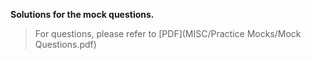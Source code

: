 **Solutions for the mock questions.**   

> For questions, please refer to [PDF](MISC/Practice Mocks/Mock Questions.pdf)